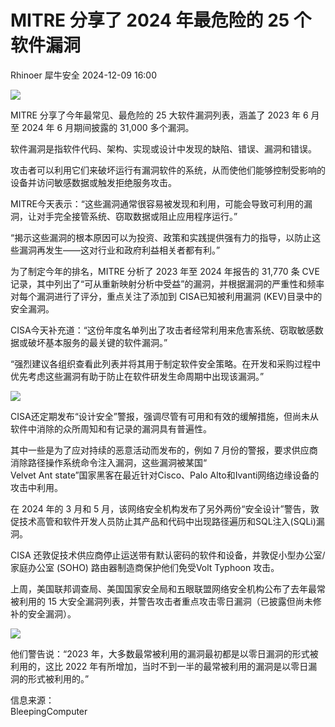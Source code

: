 #  MITRE 分享了 2024 年最危险的 25 个软件漏洞   
Rhinoer  犀牛安全   2024-12-09 16:00  
  
![](https://mmbiz.qpic.cn/mmbiz_png/qvpgicaewUBndyYW7UXUuic1oZOU3DLXHrib100rErCzeBibLq2I2hj9dicyfaXu07RYA2N6kpcRgBiaicIcg243DCN0A/640?wx_fmt=png&from=appmsg "")  
  
MITRE 分享了今年最常见、最危险的 25 大软件漏洞列表，涵盖了 2023 年 6 月至 2024 年 6 月期间披露的 31,000 多个漏洞。  
  
软件漏洞是指软件代码、架构、实现或设计中发现的缺陷、错误、漏洞和错误。  
  
攻击者可以利用它们来破坏运行有漏洞软件的系统，从而使他们能够控制受影响的设备并访问敏感数据或触发拒绝服务攻击。  
  
MITRE今天表示：“这些漏洞通常很容易被发现和利用，可能会导致可利用的漏洞，让对手完全接管系统、窃取数据或阻止应用程序运行。”  
  
“揭示这些漏洞的根本原因可以为投资、政策和实践提供强有力的指导，以防止这些漏洞再发生——这对行业和政府利益相关者都有利。”  
  
为了制定今年的排名，MITRE 分析了 2023 年至 2024 年报告的 31,770 条 CVE 记录，其中列出了“可从重新映射分析中受益”的漏洞，并根据漏洞的严重性和频率对每个漏洞进行了评分，重点关注了添加到 CISA已知被利用漏洞 (KEV)目录中的安全漏洞。  
  
CISA今天补充道：“这份年度名单列出了攻击者经常利用来危害系统、窃取敏感数据或破坏基本服务的最关键的软件漏洞。”  
  
“强烈建议各组织查看此列表并将其用于制定软件安全策略。在开发和采购过程中优先考虑这些漏洞有助于防止在软件研发生命周期中出现该漏洞。”  
  
![](https://mmbiz.qpic.cn/mmbiz_png/qvpgicaewUBndyYW7UXUuic1oZOU3DLXHrNUnrkDWZ2B1a6cWYvUE32RkkmicZLhZeicwvwYSNg4chqFVf3jgN7x0g/640?wx_fmt=png&from=appmsg "")  
  
CISA还定期发布“设计安全”警报，强调尽管有可用和有效的缓解措施，但尚未从软件中消除的众所周知和有记录的漏洞具有普遍性。  
  
其中一些是为了应对持续的恶意活动而发布的，例如 7 月份的警报，要求供应商消除路径操作系统命令注入漏洞，这些漏洞被某国“  
Velvet Ant state”国家黑客在最近针对Cisco、Palo Alto和Ivanti网络边缘设备的攻击中利用。  
  
在 2024 年的 3 月和 5 月，该网络安全机构发布了另外两份“安全设计”警告，敦促技术高管和软件开发人员防止其产品和代码中出现路径遍历和SQL注入(SQLi)漏洞。  
  
CISA 还敦促技术供应商停止运送带有默认密码的软件和设备，并敦促小型办公室/家庭办公室 (SOHO) 路由器制造商保护他们免受Volt Typhoon 攻击。  
  
上周，美国联邦调查局、美国国家安全局和五眼联盟网络安全机构公布了去年最常被利用的 15 大安全漏洞列表，并警告攻击者重点攻击零日漏洞（已披露但尚未修补的安全漏洞）。  
  
![](https://mmbiz.qpic.cn/mmbiz_png/qvpgicaewUBndyYW7UXUuic1oZOU3DLXHrFO5R4HtcuHE3Yb1Wriamk4feZCiaJHt1UKnnJNdIsnpTGekwnfibrSJcg/640?wx_fmt=png&from=appmsg "")  
  
  
他们警告说：“2023 年，大多数最常被利用的漏洞最初都是以零日漏洞的形式被利用的，这比 2022 年有所增加，当时不到一半的最常被利用的漏洞是以零日漏洞的形式被利用的。”  
  
  
信息来源：  
BleepingComputer  
  
